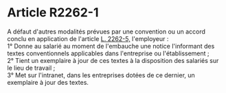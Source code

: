 # Article R2262-1

  
A défaut d'autres modalités prévues par une convention ou un accord conclu en application de l'article [L. 2262-5,][1] l'employeur :   
1° Donne au salarié au moment de l'embauche une notice l'informant des textes conventionnels applicables dans l'entreprise ou l'établissement ;   
2° Tient un exemplaire à jour de ces textes à la disposition des salariés sur le lieu de travail ;   
3° Met sur l'intranet, dans les entreprises dotées de ce dernier, un exemplaire à jour des textes.

 [1]: /affichCodeArticle.do?cidTexte=LEGITEXT000006072050&idArticle=LEGIARTI000006901814&dateTexte=&categorieLien=cid